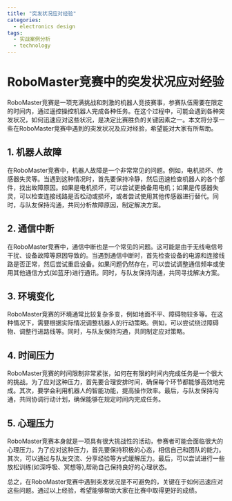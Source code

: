 ```yaml
---  
title: "突发状况应对经验"  
categories:  
  - electronics design  
tags: 
  - 实战案例分析 
  - technology  
---  
```


# RoboMaster竞赛中的突发状况应对经验

RoboMaster竞赛是一项充满挑战和刺激的机器人竞技赛事，参赛队伍需要在限定的时间内，通过遥控操控机器人完成各种任务。在这个过程中，可能会遇到各种突发状况，如何迅速应对这些状况，是决定比赛胜负的关键因素之一。本文将分享一些在RoboMaster竞赛中遇到的突发状况及应对经验，希望能对大家有所帮助。

## 1. 机器人故障

在RoboMaster竞赛中，机器人故障是一个非常常见的问题。例如，电机损坏、传感器失灵等。当遇到这种情况时，首先要保持冷静，然后迅速检查机器人的各个部件，找出故障原因。如果是电机损坏，可以尝试更换备用电机；如果是传感器失灵，可以检查连接线路是否松动或损坏，或者尝试使用其他传感器进行替代。同时，与队友保持沟通，共同分析故障原因，制定解决方案。

## 2. 通信中断

在RoboMaster竞赛中，通信中断也是一个常见的问题。这可能是由于无线电信号干扰、设备故障等原因导致的。当遇到通信中断时，首先检查设备的电源和连接线路是否正常，然后尝试重启设备。如果问题仍然存在，可以尝试调整通信频率或使用其他通信方式(如蓝牙)进行通讯。同时，与队友保持沟通，共同寻找解决方案。

## 3. 环境变化

RoboMaster竞赛的环境通常比较复杂多变，例如地面不平、障碍物较多等。在这种情况下，需要根据实际情况调整机器人的行动策略。例如，可以尝试绕过障碍物、调整行进路线等。同时，与队友保持沟通，共同制定应对策略。

## 4. 时间压力

RoboMaster竞赛的时间限制非常紧张，如何在有限的时间内完成任务是一个很大的挑战。为了应对这种压力，首先要合理安排时间，确保每个环节都能够高效地完成。其次，要学会利用机器人的智能功能，提高操作效率。最后，与队友保持沟通，共同协调行动计划，确保能够在规定时间内完成任务。

## 5. 心理压力

RoboMaster竞赛本身就是一项具有很大挑战性的活动，参赛者可能会面临很大的心理压力。为了应对这种压力，首先要保持积极的心态，相信自己和团队的能力。其次，可以通过与队友交流、分享经验等方式缓解压力。最后，可以尝试进行一些放松训练(如深呼吸、冥想等),帮助自己保持良好的心理状态。

总之，在RoboMaster竞赛中遇到突发状况是不可避免的，关键在于如何迅速应对这些问题。通过以上经验，希望能够帮助大家在比赛中取得更好的成绩。 
